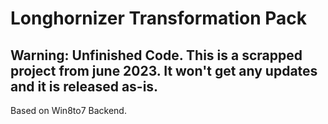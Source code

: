 # Longhornizer Transformation Pack

## Warning: Unfinished Code. This is a scrapped project from june 2023. It won't get any updates and it is released as-is.

Based on Win8to7 Backend.
